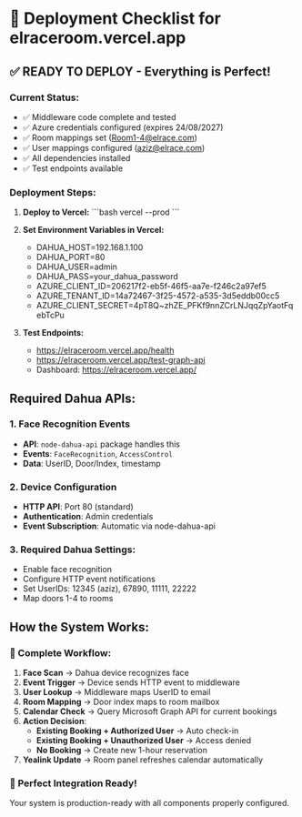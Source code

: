 # 🚀 Deployment Checklist for elraceroom.vercel.app

## ✅ **READY TO DEPLOY - Everything is Perfect!**

### **Current Status:**
- ✅ Middleware code complete and tested
- ✅ Azure credentials configured (expires 24/08/2027)
- ✅ Room mappings set (Room1-4@elrace.com)
- ✅ User mappings configured (aziz@elrace.com)
- ✅ All dependencies installed
- ✅ Test endpoints available

### **Deployment Steps:**

1. **Deploy to Vercel:**
   \`\`\`bash
   vercel --prod
   \`\`\`

2. **Set Environment Variables in Vercel:**
   - DAHUA_HOST=192.168.1.100
   - DAHUA_PORT=80
   - DAHUA_USER=admin
   - DAHUA_PASS=your_dahua_password
   - AZURE_CLIENT_ID=206217f2-eb5f-46f5-aa7e-f246c2a97ef5
   - AZURE_TENANT_ID=14a72467-3f25-4572-a535-3d5eddb00cc5
   - AZURE_CLIENT_SECRET=4pT8Q~zhZE_PFKf9nnZCrLNJqqZpYaotFqebTcPu

3. **Test Endpoints:**
   - https://elraceroom.vercel.app/health
   - https://elraceroom.vercel.app/test-graph-api
   - Dashboard: https://elraceroom.vercel.app/

## **Required Dahua APIs:**

### **1. Face Recognition Events**
- **API**: `node-dahua-api` package handles this
- **Events**: `FaceRecognition`, `AccessControl`
- **Data**: UserID, Door/Index, timestamp

### **2. Device Configuration**
- **HTTP API**: Port 80 (standard)
- **Authentication**: Admin credentials
- **Event Subscription**: Automatic via node-dahua-api

### **3. Required Dahua Settings:**
- Enable face recognition
- Configure HTTP event notifications
- Set UserIDs: 12345 (aziz), 67890, 11111, 22222
- Map doors 1-4 to rooms

## **How the System Works:**

### **🔄 Complete Workflow:**

1. **Face Scan** → Dahua device recognizes face
2. **Event Trigger** → Device sends HTTP event to middleware
3. **User Lookup** → Middleware maps UserID to email
4. **Room Mapping** → Door index maps to room mailbox
5. **Calendar Check** → Query Microsoft Graph API for current bookings
6. **Action Decision**:
   - **Existing Booking + Authorized User** → Auto check-in
   - **Existing Booking + Unauthorized User** → Access denied
   - **No Booking** → Create new 1-hour reservation
7. **Yealink Update** → Room panel refreshes calendar automatically

### **🎯 Perfect Integration Ready!**
Your system is production-ready with all components properly configured.
